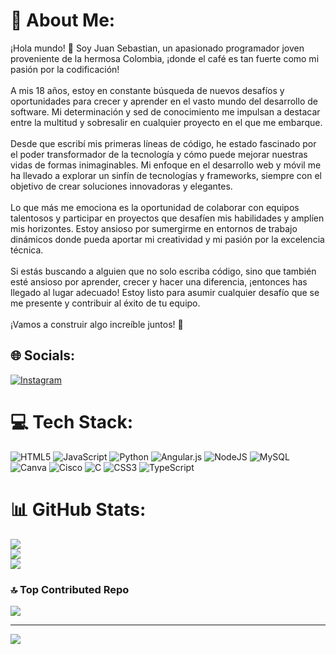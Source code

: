 # 💫 About Me:
¡Hola mundo! 👋 Soy Juan Sebastian, un apasionado programador joven proveniente de la hermosa Colombia, ¡donde el café es tan fuerte como mi pasión por la codificación!<br><br>A mis 18 años, estoy en constante búsqueda de nuevos desafíos y oportunidades para crecer y aprender en el vasto mundo del desarrollo de software. Mi determinación y sed de conocimiento me impulsan a destacar entre la multitud y sobresalir en cualquier proyecto en el que me embarque.<br><br>Desde que escribí mis primeras líneas de código, he estado fascinado por el poder transformador de la tecnología y cómo puede mejorar nuestras vidas de formas inimaginables. Mi enfoque en el desarrollo web y móvil me ha llevado a explorar un sinfín de tecnologías y frameworks, siempre con el objetivo de crear soluciones innovadoras y elegantes.<br><br>Lo que más me emociona es la oportunidad de colaborar con equipos talentosos y participar en proyectos que desafíen mis habilidades y amplíen mis horizontes. Estoy ansioso por sumergirme en entornos de trabajo dinámicos donde pueda aportar mi creatividad y mi pasión por la excelencia técnica.<br><br>Si estás buscando a alguien que no solo escriba código, sino que también esté ansioso por aprender, crecer y hacer una diferencia, ¡entonces has llegado al lugar adecuado! Estoy listo para asumir cualquier desafío que se me presente y contribuir al éxito de tu equipo.<br><br>¡Vamos a construir algo increíble juntos! 🚀


## 🌐 Socials:
 [![Instagram](https://img.shields.io/badge/Instagram-%23E4405F.svg?logo=Instagram&logoColor=white)](https://instagram.com/Juan_Tamayo21) 

# 💻 Tech Stack:
![HTML5](https://img.shields.io/badge/html5-%23E34F26.svg?style=for-the-badge&logo=html5&logoColor=white) ![JavaScript](https://img.shields.io/badge/javascript-%23323330.svg?style=for-the-badge&logo=javascript&logoColor=%23F7DF1E) ![Python](https://img.shields.io/badge/python-3670A0?style=for-the-badge&logo=python&logoColor=ffdd54) ![Angular.js](https://img.shields.io/badge/angular.js-%23E23237.svg?style=for-the-badge&logo=angularjs&logoColor=white) ![NodeJS](https://img.shields.io/badge/node.js-6DA55F?style=for-the-badge&logo=node.js&logoColor=white) ![MySQL](https://img.shields.io/badge/mysql-%2300000f.svg?style=for-the-badge&logo=mysql&logoColor=white) ![Canva](https://img.shields.io/badge/Canva-%2300C4CC.svg?style=for-the-badge&logo=Canva&logoColor=white) ![Cisco](https://img.shields.io/badge/cisco-%23049fd9.svg?style=for-the-badge&logo=cisco&logoColor=black) ![C](https://img.shields.io/badge/c-%2300599C.svg?style=for-the-badge&logo=c&logoColor=white) ![CSS3](https://img.shields.io/badge/css3-%231572B6.svg?style=for-the-badge&logo=css3&logoColor=white) ![TypeScript](https://img.shields.io/badge/typescript-%23007ACC.svg?style=for-the-badge&logo=typescript&logoColor=white)
# 📊 GitHub Stats:
![](https://github-readme-stats.vercel.app/api?username=tamayo2&theme=tokyonight&hide_border=false&include_all_commits=false&count_private=false)<br/>
![](https://github-readme-streak-stats.herokuapp.com/?user=tamayo2&theme=tokyonight&hide_border=false)<br/>
![](https://github-readme-stats.vercel.app/api/top-langs/?username=tamayo2&theme=tokyonight&hide_border=false&include_all_commits=false&count_private=false&layout=compact)

### 🔝 Top Contributed Repo
![](https://github-contributor-stats.vercel.app/api?username=tamayo2&limit=5&theme=onedark&combine_all_yearly_contributions=true)

---
[![](https://visitcount.itsvg.in/api?id=tamayo2&icon=0&color=0)](https://visitcount.itsvg.in)

<!-- Proudly created with GPRM ( https://gprm.itsvg.in ) -->
